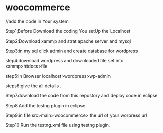 # woocommerce
//add the code in Your system

Step1;Before Download the coding You setUp the Localhost

Step2:Download xammp and strat apache server and mysql

Step3:in my sql click admin and create database for wordpress

step4:download wordpress and downloaded file set into xammp>htdocs>file

step5:In Browser localhost>wordpress>wp-admin

steps6:give the all details .

Step7.download the code from this repostory and deploy code in eclipse

Step8.Add the testng plugin in eclipse

Step9:in file src>main>woocommerce> the url of your worpress url

Step10:Run the testng.xml file using testng plugin.


     
